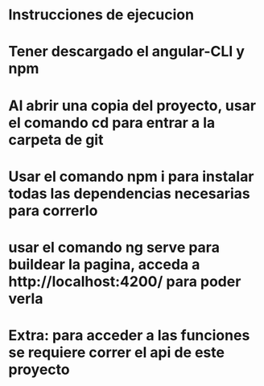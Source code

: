 # Instrucciones de ejecucion
# Tener descargado el angular-CLI y npm
# Al abrir una copia del proyecto, usar el comando cd para entrar a la carpeta de git
# Usar el comando npm i para instalar todas las dependencias necesarias para correrlo
# usar el comando ng serve para buildear la pagina, acceda a http://localhost:4200/ para poder verla

# Extra: para acceder a las funciones se requiere correr el api de este proyecto
